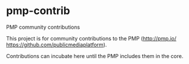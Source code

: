 pmp-contrib
===========

PMP community contributions

This project is for community contributions to the PMP (http://pmp.io/ https://github.com/publicmediaplatform).

Contributions can incubate here until the PMP includes them in the core.

